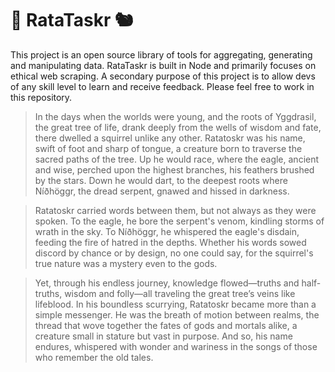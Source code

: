 # 🌳 RataTaskr 🐿️
This project is an open source library of tools for aggregating, generating and manipulating data. RataTaskr is built in Node and primarily focuses on ethical web scraping. A secondary purpose of this project is to allow devs of any skill level to learn and receive feedback. Please feel free to work in this repository.


> In the days when the worlds were young, and the roots of Yggdrasil, the great tree of life, drank deeply from the wells of wisdom and fate, there dwelled a squirrel unlike any other. Ratatoskr was his name, swift of foot and sharp of tongue, a creature born to traverse the sacred paths of the tree. Up he would race, where the eagle, ancient and wise, perched upon the highest branches, his feathers brushed by the stars. Down he would dart, to the deepest roots where Níðhöggr, the dread serpent, gnawed and hissed in darkness.

> Ratatoskr carried words between them, but not always as they were spoken. To the eagle, he bore the serpent's venom, kindling storms of wrath in the sky. To Níðhöggr, he whispered the eagle's disdain, feeding the fire of hatred in the depths. Whether his words sowed discord by chance or by design, no one could say, for the squirrel's true nature was a mystery even to the gods.

> Yet, through his endless journey, knowledge flowed—truths and half-truths, wisdom and folly—all traveling the great tree’s veins like lifeblood. In his boundless scurrying, Ratatoskr became more than a simple messenger. He was the breath of motion between realms, the thread that wove together the fates of gods and mortals alike, a creature small in stature but vast in purpose. And so, his name endures, whispered with wonder and wariness in the songs of those who remember the old tales.
